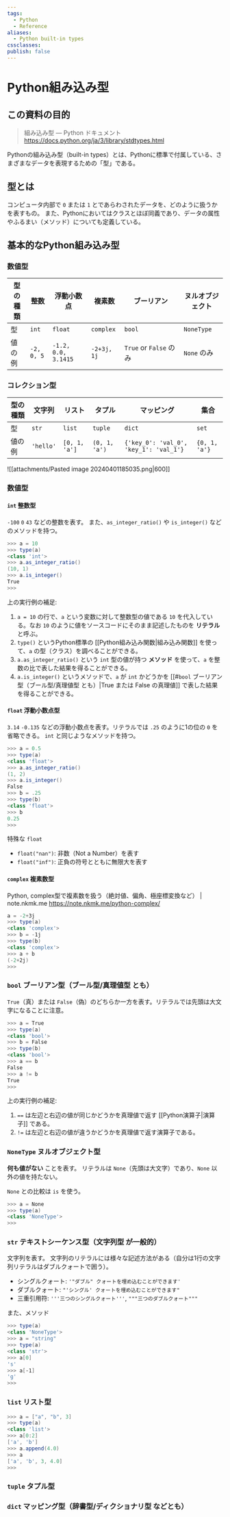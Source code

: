 ```yaml
---
tags:
  - Python
  - Reference
aliases:
  - Python built-in types
cssclasses: 
publish: false
---
```

# Python組み込み型

## この資料の目的


> 組み込み型 — Python ドキュメント https://docs.python.org/ja/3/library/stdtypes.html

Pythonの組み込み型（built-in types）とは、Pythonに標準で付属している、さまざまなデータを表現するための「型」である。

## 型とは

コンピュータ内部で `0` または `1` とであらわされたデータを、どのように扱うかを表すもの。
また、Pythonにおいてはクラスとほぼ同義であり、データの属性やふるまい（メソッド）についても定義している。

## 基本的なPython組み込み型

### 数値型

| 型の種類 | 整数         | 浮動小数点               | 複素数         | ブーリアン                | ヌルオブジェクト   |
| ---- | ---------- | ------------------- | ----------- | -------------------- | ---------- |
| 型    | `int`      | `float`             | `complex`   | `bool`               | `NoneType` |
| 値の例  | `-2, 0, 5` | `-1.2, 0.0, 3.1415` | `-2+3j, 1j` | `True` or `False` のみ | `None` のみ  |

### コレクション型

| 型の種類 | 文字列       | リスト           | タプル           | マッピング                                  | 集合            |
| ---- | --------- | ------------- | ------------- | -------------------------------------- | ------------- |
| 型    | `str`     | `list`        | `tuple`       | `dict`                                 | `set`         |
| 値の例  | `'hello'` | `[0, 1, 'a']` | `(0, 1, 'a')` | `{'key_0': 'val_0', 'key_1': 'val_1'}` | `{0, 1, 'a'}` |

![[attachments/Pasted image 20240401185035.png|600]]

### 数値型

#### `int` 整数型

`-100` `0` `43` などの整数を表す。
また、`as_integer_ratio()` や `is_integer()` などのメソッドを持つ。

```PowerShell
>>> a = 10
>>> type(a)
<class 'int'>
>>> a.as_integer_ratio()
(10, 1)
>>> a.is_integer()
True
>>>
```

上の実行例の補足:

1. `a = 10` の行で、`a` という変数に対して整数型の値である `10` を代入している。なお `10` のように値をソースコードにそのまま記述したものを **リテラル** と呼ぶ。
2. `type()` というPython標準の [[Python組み込み関数|組み込み関数]] を使って、`a` の型（クラス）を調べることができる。
3. `a.as_integer_ratio()` という `int` 型の値が持つ **メソッド** を使って、`a` を整数の比で表した結果を得ることができる。
4. `a.is_integer()` というメソッドで、`a` が `int` かどうかを [[#`bool` ブーリアン型（ブール型/真理値型 とも）|True または False の真理値]] で表した結果を得ることができる。

#### `float` 浮動小数点型

`3.14` `-0.135` などの浮動小数点を表す。リテラルでは `.25` のように1の位の `0` を省略できる。
`int` と同じようなメソッドを持つ。

```PowerShell
>>> a = 0.5
>>> type(a)
<class 'float'>
>>> a.as_integer_ratio()
(1, 2)
>>> a.is_integer()
False
>>> b = .25
>>> type(b)
<class 'float'>
>>> b
0.25
>>>
```

特殊な `float` 

- `float("nan")`: 非数（Not a Number）を表す
- `float("inf")`: 正負の符号とともに無限大を表す

#### `complex` 複素数型

Python, complex型で複素数を扱う（絶対値、偏角、極座標変換など） | note.nkmk.me
https://note.nkmk.me/python-complex/


```PowerShell
a = -2+3j
>>> type(a)
<class 'complex'>
>>> b = -1j
>>> type(b)
<class 'complex'>
>>> a + b
(-2+2j)
>>>
```

### `bool` ブーリアン型（ブール型/真理値型 とも）

`True`（真）または `False`（偽）のどちらか一方を表す。リテラルでは先頭は大文字になることに注意。

```PowerShell
>>> a = True
>>> type(a)
<class 'bool'>
>>> b = False
>>> type(b)
<class 'bool'>
>>> a == b
False
>>> a != b
True
>>>
```

上の実行例の補足:

1. `==` は左辺と右辺の値が同じかどうかを真理値で返す [[Python演算子|演算子]] である。
2. `!=` は左辺と右辺の値が違うかどうかを真理値で返す演算子である。

### `NoneType` ヌルオブジェクト型

**何も値がない** ことを表す。
リテラルは `None`（先頭は大文字）であり、`None` 以外の値を持たない。

`None` との比較は `is` を使う。

```PowerShell
>>> a = None
>>> type(a)
<class 'NoneType'>
>>>
```

### `str` テキストシーケンス型（文字列型 が一般的）

文字列を表す。
文字列のリテラルには様々な記述方法がある（自分は1行の文字列リテラルはダブルクォートで囲う）。

- シングルクォート: `'"ダブル" クォートを埋め込むことができます'`    
- ダブルクォート: `"'シングル' クォートを埋め込むことができます"`
- 三重引用符: `'''三つのシングルクォート'''`, `"""三つのダブルクォート"""`

また、メソッド

```PowerShell
>>> type(a)
<class 'NoneType'>
>>> a = "string"
>>> type(a)
<class 'str'>
>>> a[0]
's'
>>> a[-1]
'g'
>>>
```

### `list` リスト型

```PowerShell
>>> a = ["a", "b", 3]
>>> type(a)
<class 'list'>
>>> a[0:2]
['a', 'b']
>>> a.append(4.0)
>>> a
['a', 'b', 3, 4.0]
>>>
```

### `tuple` タプル型



### `dict` マッピング型（辞書型/ディクショナリ型 などとも）



